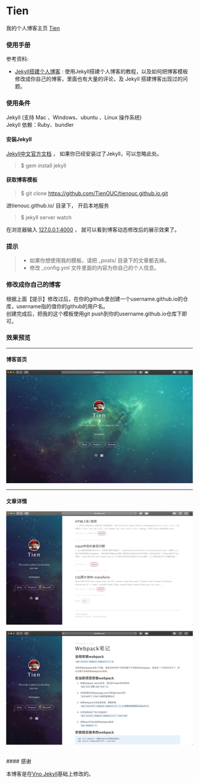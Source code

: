 # Tien
我的个人博客主页 [Tien](https://willtien.com)

### 使用手册
参考资料:
- [Jekyll搭建个人博客](http://baixin.io/2016/10/jekyll_tutorials1/)  :  使用Jekyll搭建个人博客的教程，以及如何把博客模板修改成你自己的博客，里面也有大量的评论，及 Jekyll 搭建博客出现过的问题。


### 使用条件

Jekyll (支持 Mac 、Windows、ubuntu 、Linux 操作系统)                     
Jekyll 依赖：Ruby、bundler


#### 安装Jekyll

[Jekyll中文官方文档](http://jekyll.bootcss.com/) ， 如果你已经安装过了Jekyll，可以忽略此处。

> $ gem install jekyll

#### 获取博客模板

> $ git clone https://github.com/TienOUC/tienouc.github.io.git
 

进tienouc.github.io/ 目录下， 开启本地服务 

> $ jekyll server watch

在浏览器输入 [127.0.0.1:4000](127.0.0.1:4000) ， 就可以看到博客动态修改后的展示效果了。


### 提示
>* 如果你想使用我的模板，请把 _posts/ 目录下的文章都去掉。
>* 修改 _config.yml 文件里面的内容为你自己的个人信息。
    

### 修改成你自己的博客

根据上面【提示】修改过后，在你的github里创建一个username.github.io的仓库，username指的值你的github的用户名。      
创建完成后，把我的这个模板使用git push到你的username.github.io仓库下即可。


### 效果预览


***

#### 博客首页   

![](/images/readme//img1.jpg)   

***  


#### 文章详情   

![](/images/readme//img2.jpg)


![](/images/readme//img3.jpg)


<br>
#### 感谢   

本博客是在[Vno Jekyll](https://github.com/onevcat/vno-jekyll)基础上修改的。  

